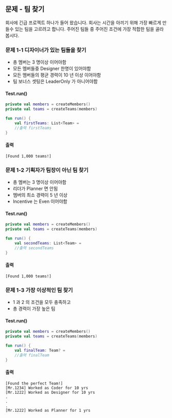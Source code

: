 ## 문제 - 팀 찾기

회사에 긴급 프로젝트 하나가 들어 왔습니다.
회사는 시간을 아끼기 위해 가장 빠르게 만들수 있는 팀을 고르려고 합니다.
주어진 팀들 중 주어진 조건에 가장 적합한 팀을 골라 봅시다.

### 문제 1-1 디자이너가 있는 팀들을 찾기
* 총 멤버는 3 명이상 이어야함
* 모든 멤버들중 Designer 한명이 있어야함
* 모든 멤버들의 평균 경력이 10 년 이상 이어야함
* 팀 보너스 셋팅은 LeaderOnly 가 아니어야함

#### Test.run()
```kotlin
private val members = createMembers()
private val teams = createTeams(members)

fun run() {
    val firstTeams: List<Team> =
    //출력 firstTeams
}
```

#### 출력
```text
[Found 1,000 teams!]
```

### 문제 1-2 기획자가 팀장이 아닌 팀 찾기
* 총 멤버는 3 명이상 이어야함
* 리더가 Planner 면 안됨
* 멤버의 최소 경력이 5 년 이상
* Incentive 는 Even 이어야함

#### Test.run()
```kotlin
private val members = createMembers()
private val teams = createTeams(members)

fun run() {
    val secondTeams: List<Team> =
    //출력 secondTeams
}
```

#### 출력
```text
[Found 1,000 teams!]
```

### 문제 1-3 가장 이상적인 팀 찾기
* 1 과 2 의 조건을 모두 충족하고
* 총 경력이 가장 높은 팀

#### Test.run()
```kotlin
private val members = createMembers()
private val teams = createTeams(members)

fun run() {
    val finalTeam: Team? =
    //출력 finalTeam
}
```

#### 출력
```text
[Found the perfect Team!]
[Mr.1234] Worked as Coder for 10 yrs
[Mr.1222] Worked as Designer for 10 yrs
.
.
.
[Mr.1222] Worked as Planner for 1 yrs
```